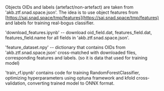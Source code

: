 Objects OIDs and labels (artefact/non-artefact) are taken from 'akb.ztf.snad.space.json'. The idea is to use object features from [https://sai.snad.space/tmp/features](https://sai.snad.space/tmp/features) and labels for training real-bogus classifier.

'download_features.ipynb' -- download oid_field.dat, features_field.dat, features_field.name for all fields in 'akb.ztf.snad.space.json'. 

'feature_dataset.npy' -- dictionary that contains OIDs from 'akb.ztf.snad.space.json' cross-matched with downloaded files, corresponding features and labels. (so it is data that used for training model)

'train_rf.ipynb' contains code for training RandomForestClassifier, optimizing hyperparameters using optuna framework and kfold cross-validation, converting trained model to ONNX format.
